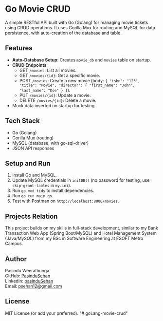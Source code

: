 # Go Movie CRUD

A simple RESTful API built with Go (Golang) for managing movie tickets using CRUD operations. It uses Gorilla Mux for routing and MySQL for data persistence, with auto-creation of the database and table.

## Features
- **Auto-Database Setup**: Creates `movie_db` and `movies` table on startup.
- **CRUD Endpoints**:
  - GET `/movies`: List all movies.
  - GET `/movies/{id}`: Get a specific movie.
  - POST `/movies`: Create a new movie (body: `{ "isbn": "123", "title": "Movie", "director": { "first_name": "John", "last_name": "Doe" } }`).
  - PUT `/movies/{id}`: Update a movie.
  - DELETE `/movies/{id}`: Delete a movie.
- Mock data inserted on startup for testing.

## Tech Stack
- Go (Golang)
- Gorilla Mux (routing)
- MySQL (database, with go-sql-driver)
- JSON API responses

## Setup and Run
1. Install Go and MySQL.
2. Update MySQL credentials in `initDB()` (no password for testing; use `skip-grant-tables` in `my.ini`).
3. Run `go mod tidy` to install dependencies.
4. Run `go run main.go`.
5. Test with Postman on `http://localhost:8000/movies`.

## Projects Relation
This project builds on my skills in full-stack development, similar to my Bank Transaction Web App (Spring Boot/MySQL) and Hotel Management System (Java/MySQL) from my BSc in Software Engineering at ESOFT Metro Campus.

## Author
Pasindu Weerathunga  
GitHub: [PasinduSehan](https://github.com/PasinduSehan)  
LinkedIn: [pasinduSehan](https://linkedin.com/in/pasinduSehan)  
Email: psehan12@gmail.com

## License
MIT License (or add your preferred).
"# goLang-movie-crud" 
